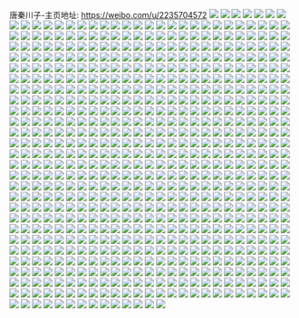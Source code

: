 唐秦川子-主页地址: https://weibo.com/u/2235704572 
![](https://wx4.sinaimg.cn/mw2000/854224fcgy1h8mh1xb2r3j2297309kjn.jpg) 
![](https://wx4.sinaimg.cn/mw2000/854224fcgy1h8drnx4r0nj221o2q6npd.jpg) 
![](https://wx4.sinaimg.cn/mw2000/854224fcgy1h8drnwac5xj228d2z6kjn.jpg) 
![](https://wx4.sinaimg.cn/mw2000/854224fcgy1h8dro1vjggj22c03401ky.jpg) 
![](https://wx4.sinaimg.cn/mw2000/854224fcgy1h8drnz1vkwj22c03401ky.jpg) 
![](https://wx4.sinaimg.cn/mw2000/854224fcgy1h8drnurd4rj21sc2dsqv5.jpg) 
![](https://wx4.sinaimg.cn/mw2000/854224fcgy1h8drnxyzvzj22c0340u0x.jpg) 
![](https://wx4.sinaimg.cn/mw2000/854224fcgy1h8dro4gfeoj22c0340u0x.jpg) 
![](https://wx4.sinaimg.cn/mw2000/854224fcgy1h8dro70c9aj21sc2ds4qq.jpg) 
![](https://wx4.sinaimg.cn/mw2000/854224fcgy1h8dro3dq8cj22c0340hdu.jpg) 
![](https://wx4.sinaimg.cn/mw2000/854224fcgy1h8drntryhbj22c0340b2a.jpg) 
![](https://wx4.sinaimg.cn/mw2000/854224fcgy1h8dro0wvhsj22c03407wi.jpg) 
![](https://wx4.sinaimg.cn/mw2000/854224fcgy1h8hfgk2czdj221s2qgb2a.jpg) 
![](https://wx4.sinaimg.cn/mw2000/854224fcgy1h8hfgj7inqj20vd15tqfx.jpg) 
![](https://wx4.sinaimg.cn/mw2000/854224fcgy1h8hfglcdxij22c0340kjm.jpg) 
![](https://wx4.sinaimg.cn/mw2000/854224fcgy1h8hfgmbk0pj222y2rwx6p.jpg) 
![](https://wx4.sinaimg.cn/mw2000/854224fcgy1h8cx8gtgftj22c0340b2c.jpg) 
![](https://wx4.sinaimg.cn/mw2000/854224fcgy1h8cx6nip6kj228c2z41l0.jpg) 
![](https://wx4.sinaimg.cn/mw2000/854224fcgy1h8cx6udtw5j21zt2rsnpf.jpg) 
![](https://wx4.sinaimg.cn/mw2000/854224fcgy1h8cx7ievwpj21rz2d94qs.jpg) 
![](https://wx4.sinaimg.cn/mw2000/854224fcgy1h8cx73ph73j22342s6kjn.jpg) 
![](https://wx4.sinaimg.cn/mw2000/854224fcgy1h8cx8w3xuij22c0340kjm.jpg) 
![](https://wx4.sinaimg.cn/mw2000/854224fcgy1h88bi19wcpj22c0340u0z.jpg) 
![](https://wx4.sinaimg.cn/mw2000/854224fcgy1h88bhu19g4j22c0340b2d.jpg) 
![](https://wx4.sinaimg.cn/mw2000/854224fcgy1h88bhvnyvij22c0340e84.jpg) 
![](https://wx4.sinaimg.cn/mw2000/854224fcgy1h88bhxcc9xj22c0340b2d.jpg) 
![](https://wx4.sinaimg.cn/mw2000/854224fcgy1h88bhz5x12j22c0340e85.jpg) 
![](https://wx4.sinaimg.cn/mw2000/854224fcgy1h88bi38eo6j22c03407wl.jpg) 
![](https://wx4.sinaimg.cn/mw2000/854224fcgy1h86ykkagw1j22c0340kjn.jpg) 
![](https://wx4.sinaimg.cn/mw2000/854224fcgy1h86yks24v7j22c0340kjo.jpg) 
![](https://wx4.sinaimg.cn/mw2000/854224fcgy1h86ykltjb4j22c03401l0.jpg) 
![](https://wx4.sinaimg.cn/mw2000/854224fcgy1h86ykn64kcj221q2qa1l0.jpg) 
![](https://wx4.sinaimg.cn/mw2000/854224fcgy1h86yknyky4j21am1q6npd.jpg) 
![](https://wx4.sinaimg.cn/mw2000/854224fcgy1h86ylfqb23j225i2vbnpg.jpg) 
![](https://wx4.sinaimg.cn/mw2000/854224fcgy1h85z62nwxwj20zk1bgwic.jpg) 
![](https://wx4.sinaimg.cn/mw2000/854224fcgy1h85z64h4mxj225o2wvx6p.jpg) 
![](https://wx4.sinaimg.cn/mw2000/854224fcgy1h85z62a7m2j21yl2m4kjm.jpg) 
![](https://wx4.sinaimg.cn/mw2000/854224fcgy1h85z6cq7epj221a2pqx6s.jpg) 
![](https://wx4.sinaimg.cn/mw2000/854224fcgy1h85z65p8zwj21sd2dse81.jpg) 
![](https://wx4.sinaimg.cn/mw2000/854224fcgy1h85z6b6iv0j22c03401l0.jpg) 
![](https://wx4.sinaimg.cn/mw2000/854224fcgy1h7z6ui111jj22c03407wj.jpg) 
![](https://wx4.sinaimg.cn/mw2000/854224fcgy1h7z6u7czvtj22c03404qs.jpg) 
![](https://wx4.sinaimg.cn/mw2000/854224fcgy1h7z6ue5hzgj21p129gu0y.jpg) 
![](https://wx4.sinaimg.cn/mw2000/854224fcgy1h7z6u2zcp5j22c0340u0z.jpg) 
![](https://wx4.sinaimg.cn/mw2000/854224fcgy1h7z6u8uv7xj21xk2kqb2a.jpg) 
![](https://wx4.sinaimg.cn/mw2000/854224fcgy1h7z6twjgkcj21rv2d5kjn.jpg) 
![](https://wx4.sinaimg.cn/mw2000/854224fcgy1h7z6w4b2vaj22c03407wl.jpg) 
![](https://wx4.sinaimg.cn/mw2000/854224fcgy1h7z6tyheh8j219v1p6hdt.jpg) 
![](https://wx4.sinaimg.cn/mw2000/854224fcgy1h7z6u41av0j21wg2jbkjl.jpg) 
![](https://wx4.sinaimg.cn/mw2000/854224fcgy1h7ptb0u2hqj223u2t41ky.jpg) 
![](https://wx4.sinaimg.cn/mw2000/854224fcgy1h7ptani8brj22c03401kz.jpg) 
![](https://wx4.sinaimg.cn/mw2000/854224fcgy1h7ptarhffgj22c0340b2a.jpg) 
![](https://wx4.sinaimg.cn/mw2000/854224fcgy1h7ptat1k1fj21xw2l7x6p.jpg) 
![](https://wx4.sinaimg.cn/mw2000/854224fcgy1h7ptb2zqjuj225e2v6x6p.jpg) 
![](https://wx4.sinaimg.cn/mw2000/854224fcgy1h7ptaymf37j22c03407wj.jpg) 
![](https://wx4.sinaimg.cn/mw2000/854224fcgy1h7ptauutnzj22c0340hdu.jpg) 
![](https://wx4.sinaimg.cn/mw2000/854224fcgy1h7ptb9rm7dj22c0340kjm.jpg) 
![](https://wx4.sinaimg.cn/mw2000/854224fcgy1h7ptb57rudj221e2pu7wi.jpg) 
![](https://wx4.sinaimg.cn/mw2000/854224fcgy1h7l4bqhr7vj22ac31tx6q.jpg) 
![](https://wx4.sinaimg.cn/mw2000/854224fcgy1h7l4bx05yrj22c0340u0y.jpg) 
![](https://wx4.sinaimg.cn/mw2000/854224fcgy1h7l4btk8zxj22c0340b2b.jpg) 
![](https://wx4.sinaimg.cn/mw2000/854224fcgy1h7l4bvgyfmj22c0340npd.jpg) 
![](https://wx4.sinaimg.cn/mw2000/854224fcgy1h7l4bngoajj225e2v5x6q.jpg) 
![](https://wx4.sinaimg.cn/mw2000/854224fcgy1h7l4bs3ay2j229u3157wi.jpg) 
![](https://wx4.sinaimg.cn/mw2000/854224fcgy1h7l4byisioj22c03404qr.jpg) 
![](https://wx4.sinaimg.cn/mw2000/854224fcgy1h7l4bp5dkfj22c0340u0z.jpg) 
![](https://wx4.sinaimg.cn/mw2000/854224fcgy1h7l4blmbgrj22c0340npe.jpg) 
![](https://wx4.sinaimg.cn/mw2000/854224fcgy1h7ju3zhbo6j21xq2kzx6p.jpg) 
![](https://wx4.sinaimg.cn/mw2000/854224fcgy1h7ju3vy5xcj22c0340kjm.jpg) 
![](https://wx4.sinaimg.cn/mw2000/854224fcgy1h7ju40zllqj22c03404qq.jpg) 
![](https://wx4.sinaimg.cn/mw2000/854224fcgy1h7ju42fkosj22c0340x6p.jpg) 
![](https://wx4.sinaimg.cn/mw2000/854224fcgy1h7ju3yeakmj222e2t6e82.jpg) 
![](https://wx4.sinaimg.cn/mw2000/854224fcgy1h7ju3x6nbmj226v2x6e82.jpg) 
![](https://wx4.sinaimg.cn/mw2000/854224fcgy1h6lq6scrfpj22c0340x6q.jpg) 
![](https://wx4.sinaimg.cn/mw2000/854224fcgy1h6lq6sy2zwj21o0280dik.jpg) 
![](https://wx4.sinaimg.cn/mw2000/854224fcgy1h6lq6tw6pej22c03407lr.jpg) 
![](https://wx4.sinaimg.cn/mw2000/854224fcgy1h6lq6v5gb5j22c0340qlf.jpg) 
![](https://wx4.sinaimg.cn/mw2000/854224fcgy1h6izxrycsgj22c0340e83.jpg) 
![](https://wx4.sinaimg.cn/mw2000/854224fcgy1h6izxe8fmtj21sc2dsu0x.jpg) 
![](https://wx4.sinaimg.cn/mw2000/854224fcgy1h6izxd5gp9j22c0340x6q.jpg) 
![](https://wx4.sinaimg.cn/mw2000/854224fcgy1h6izxtp4noj22c0340kjm.jpg) 
![](https://wx4.sinaimg.cn/mw2000/854224fcgy1h6izxjrhluj22c03401kz.jpg) 
![](https://wx4.sinaimg.cn/mw2000/854224fcgy1h6izxhyq50j22dr367dyh.jpg) 
![](https://wx4.sinaimg.cn/mw2000/854224fcgy1h6izxla8alj22c03404qq.jpg) 
![](https://wx4.sinaimg.cn/mw2000/854224fcgy1h6izxfgxvij21t42et4de.jpg) 
![](https://wx4.sinaimg.cn/mw2000/854224fcgy1h6izxgmyrdj21pr2ace82.jpg) 
![](https://wx4.sinaimg.cn/mw2000/854224fcgy1h6izxqf6srj22c0340x6q.jpg) 
![](https://wx4.sinaimg.cn/mw2000/854224fcgy1h6izxn88tyj22c0340kjm.jpg) 
![](https://wx4.sinaimg.cn/mw2000/854224fcgy1h6izxovnwmj22c03407wi.jpg) 
![](https://wx4.sinaimg.cn/mw2000/854224fcgy1h6ho1wzns6j21vj2i1b2a.jpg) 
![](https://wx4.sinaimg.cn/mw2000/854224fcgy1h6ho1v1sivj22c0340x6r.jpg) 
![](https://wx4.sinaimg.cn/mw2000/854224fcgy1h6ho1teyntj22c03407rx.jpg) 
![](https://wx4.sinaimg.cn/mw2000/854224fcgy1h6ho1w1lbxj21tv2fu7wi.jpg) 
![](https://wx4.sinaimg.cn/mw2000/854224fcgy1h6ho202mubj22c03407wi.jpg) 
![](https://wx4.sinaimg.cn/mw2000/854224fcgy1h6ho1y4xvpj21vf2hw1ky.jpg) 
![](https://wx4.sinaimg.cn/mw2000/854224fcgy1h67i8eyz77j22c03401kx.jpg) 
![](https://wx4.sinaimg.cn/mw2000/854224fcgy1h67i831q60j21q02ao7dy.jpg) 
![](https://wx4.sinaimg.cn/mw2000/854224fcgy1h67i89auycj21qh2d04ax.jpg) 
![](https://wx4.sinaimg.cn/mw2000/854224fcgy1h67i8bmjeoj21y92lpe82.jpg) 
![](https://wx4.sinaimg.cn/mw2000/854224fcgy1h67i87qfx7j22c0340k9r.jpg) 
![](https://wx4.sinaimg.cn/mw2000/854224fcgy1h67i8dutkjj22c03404qq.jpg) 
![](https://wx4.sinaimg.cn/mw2000/854224fcgy1h62s3chhpij22c0340b2a.jpg) 
![](https://wx4.sinaimg.cn/mw2000/854224fcgy1h62s3b1agvj22c0340npg.jpg) 
![](https://wx4.sinaimg.cn/mw2000/854224fcgy1h62s38s2gcj22c0340u0y.jpg) 
![](https://wx4.sinaimg.cn/mw2000/854224fcgy1h62s3fuk5ij22c0340x65.jpg) 
![](https://wx4.sinaimg.cn/mw2000/854224fcgy1h62s3hhokoj23402c04qp.jpg) 
![](https://wx4.sinaimg.cn/mw2000/854224fcgy1h62s3dyllgj22c0340aqf.jpg) 
![](https://wx4.sinaimg.cn/mw2000/854224fcgy1h60eiw4qzqj22c0340ax0.jpg) 
![](https://wx4.sinaimg.cn/mw2000/854224fcgy1h60eixk2x7j22c0340k3v.jpg) 
![](https://wx4.sinaimg.cn/mw2000/854224fcgy1h60eiu8ka8j22c0340450.jpg) 
![](https://wx4.sinaimg.cn/mw2000/854224fcgy1h60eiyeuhpj21t92f04e1.jpg) 
![](https://wx4.sinaimg.cn/mw2000/854224fcgy1h60ek82qz6j222i2rc4qr.jpg) 
![](https://wx4.sinaimg.cn/mw2000/854224fcgy1h60eizfn90j220s2p116x.jpg) 
![](https://wx4.sinaimg.cn/mw2000/854224fcgy1h60ej1vz1oj22c0340tq5.jpg) 
![](https://wx4.sinaimg.cn/mw2000/854224fcgy1h60ej80nhfj22c03407wi.jpg) 
![](https://wx4.sinaimg.cn/mw2000/854224fcgy1h60eit03wpj22dr3677v9.jpg) 
![](https://wx4.sinaimg.cn/mw2000/854224fcgy1h5ozkzdtpoj22c0340amt.jpg) 
![](https://wx4.sinaimg.cn/mw2000/854224fcgy1h5ozk4065jj21zm2nhhdt.jpg) 
![](https://wx4.sinaimg.cn/mw2000/854224fcgy1h5ozka03fpj22c03407wi.jpg) 
![](https://wx4.sinaimg.cn/mw2000/854224fcgy1h5ozkc5wucj21yj2m1doc.jpg) 
![](https://wx4.sinaimg.cn/mw2000/854224fcgy1h5ozkfhuntj21w52iu19j.jpg) 
![](https://wx4.sinaimg.cn/mw2000/854224fcgy1h5ozkhh8w8j22212qqths.jpg) 
![](https://wx4.sinaimg.cn/mw2000/854224fcgy1h5ozkkatuyj22c0340wpx.jpg) 
![](https://wx4.sinaimg.cn/mw2000/854224fcgy1h5ozk27a2lj21me25vgql.jpg) 
![](https://wx4.sinaimg.cn/mw2000/854224fcgy1h5ozkwd4rdj22c03404qp.jpg) 
![](https://wx4.sinaimg.cn/mw2000/854224fcgy1h5ozkmpz5rj22c0340u0x.jpg) 
![](https://wx4.sinaimg.cn/mw2000/854224fcgy1h5ozl6n9bqj22c0340n6l.jpg) 
![](https://wx4.sinaimg.cn/mw2000/854224fcgy1h5ozkr8q2gj22c0340qv6.jpg) 
![](https://wx4.sinaimg.cn/mw2000/854224fcgy1h5ozl2g5ymj21z82mzqv5.jpg) 
![](https://wx4.sinaimg.cn/mw2000/854224fcgy1h5lq98exi6j22c0340hdv.jpg) 
![](https://wx4.sinaimg.cn/mw2000/854224fcgy1h5lqa4s8zzj21zp2nle81.jpg) 
![](https://wx4.sinaimg.cn/mw2000/854224fcgy1h5lqa13y9lj22c0340u0y.jpg) 
![](https://wx4.sinaimg.cn/mw2000/854224fcgy1h5lqa2wbgrj22c0340hdu.jpg) 
![](https://wx4.sinaimg.cn/mw2000/854224fcgy1h5lq9ybvskj21uk2grkjl.jpg) 
![](https://wx4.sinaimg.cn/mw2000/854224fcgy1h5lqa6jh69j21nd275hdt.jpg) 
![](https://wx4.sinaimg.cn/mw2000/854224fcgy1h5lqab7548j21zh2nb1kx.jpg) 
![](https://wx4.sinaimg.cn/mw2000/854224fcgy1h5lqacapzkj21cn1su4qp.jpg) 
![](https://wx4.sinaimg.cn/mw2000/854224fcgy1h5lqc2ozyhj22c0340npe.jpg) 
![](https://wx4.sinaimg.cn/mw2000/854224fcgy1h5hqcipb8hj22c03407wk.jpg) 
![](https://wx4.sinaimg.cn/mw2000/854224fcgy1h5hqc6jo29j224s2uib2a.jpg) 
![](https://wx4.sinaimg.cn/mw2000/854224fcgy1h5hqcadht5j224m2u6u0y.jpg) 
![](https://wx4.sinaimg.cn/mw2000/854224fcgy1h5hqcd4rloj22182pp7wi.jpg) 
![](https://wx4.sinaimg.cn/mw2000/854224fcgy1h5hqcqmnt4j21sc2dshdu.jpg) 
![](https://wx4.sinaimg.cn/mw2000/854224fcgy1h5hqcm47nxj22c0340npe.jpg) 
![](https://wx4.sinaimg.cn/mw2000/854224fcgy1h5b6c30w2uj22c03407wi.jpg) 
![](https://wx4.sinaimg.cn/mw2000/854224fcgy1h5b6btmqwdj22672wakjm.jpg) 
![](https://wx4.sinaimg.cn/mw2000/854224fcgy1h5b6bv5kb2j21zd2p17wj.jpg) 
![](https://wx4.sinaimg.cn/mw2000/854224fcgy1h5b6bwdabyj21u42g61ky.jpg) 
![](https://wx4.sinaimg.cn/mw2000/854224fcgy1h5b6c22b08j22c0340x6p.jpg) 
![](https://wx4.sinaimg.cn/mw2000/854224fcgy1h5b6c10cpuj22c0340e82.jpg) 
![](https://wx4.sinaimg.cn/mw2000/854224fcgy1h5b6byzt39j22c03404qq.jpg) 
![](https://wx4.sinaimg.cn/mw2000/854224fcgy1h5b6bxn98oj21va2jinpe.jpg) 
![](https://wx4.sinaimg.cn/mw2000/854224fcgy1h5b6dwfqaej22c0340qv5.jpg) 
![](https://wx4.sinaimg.cn/mw2000/854224fcgy1h4mx79p2n5j22c03404qr.jpg) 
![](https://wx4.sinaimg.cn/mw2000/854224fcgy1h4mx7gahdcj21wx2ouu0y.jpg) 
![](https://wx4.sinaimg.cn/mw2000/854224fcgy1h4mx7b7tdgj22c03404qq.jpg) 
![](https://wx4.sinaimg.cn/mw2000/854224fcgy1h4mx7cuon6j224q2ubu0y.jpg) 
![](https://wx4.sinaimg.cn/mw2000/854224fcgy1h4mx7hjktsj21tj2fdb2a.jpg) 
![](https://wx4.sinaimg.cn/mw2000/854224fcgy1h4mx7ewxmhj22c0340e83.jpg) 
![](https://wx4.sinaimg.cn/mw2000/854224fcgy1h4mx7kn3e8j22c03407wl.jpg) 
![](https://wx4.sinaimg.cn/mw2000/854224fcgy1h4mx76im5sj21w92j1b2a.jpg) 
![](https://wx4.sinaimg.cn/mw2000/854224fcgy1h4mx77wv2hj22c03401ky.jpg) 
![](https://wx4.sinaimg.cn/mw2000/854224fcly1h4e157qz7vj22c0340npe.jpg) 
![](https://wx4.sinaimg.cn/mw2000/854224fcly1h4e14y3ns7j220a2odb2a.jpg) 
![](https://wx4.sinaimg.cn/mw2000/854224fcly1h4e151rlwlj222a2r1hdu.jpg) 
![](https://wx4.sinaimg.cn/mw2000/854224fcly1h4e156j5lvj22c03401kz.jpg) 
![](https://wx4.sinaimg.cn/mw2000/854224fcly1h4e15488dlj22c0340npe.jpg) 
![](https://wx4.sinaimg.cn/mw2000/854224fcly1h4e150r691j22c03401kz.jpg) 
![](https://wx4.sinaimg.cn/mw2000/854224fcly1h4e159whs4j22c0340hdu.jpg) 
![](https://wx4.sinaimg.cn/mw2000/854224fcly1h4e15326doj22c0340hdv.jpg) 
![](https://wx4.sinaimg.cn/mw2000/854224fcly1h4e158x0wjj22c0340qv6.jpg) 
![](https://wx4.sinaimg.cn/mw2000/854224fcly1h4e15avgtoj22c0340e82.jpg) 
![](https://wx4.sinaimg.cn/mw2000/854224fcly1h4e14zbkt1j22572uxb2b.jpg) 
![](https://wx4.sinaimg.cn/mw2000/854224fcly1h4g0vohblzj22c0340e82.jpg) 
![](https://wx4.sinaimg.cn/mw2000/854224fcgy1h4dqckd71rj21um2gu7wi.jpg) 
![](https://wx4.sinaimg.cn/mw2000/854224fcgy1h4dqd9q94jj22c0340e83.jpg) 
![](https://wx4.sinaimg.cn/mw2000/854224fcgy1h4dqcoej41j229b308hdu.jpg) 
![](https://wx4.sinaimg.cn/mw2000/854224fcgy1h4dqctths6j22c0340qv7.jpg) 
![](https://wx4.sinaimg.cn/mw2000/854224fcgy1h4a08yqpnmj22c0340e82.jpg) 
![](https://wx4.sinaimg.cn/mw2000/854224fcgy1h4a094i0zkj226s2x2npd.jpg) 
![](https://wx4.sinaimg.cn/mw2000/854224fcgy1h4a08wcuw6j22c0340npe.jpg) 
![](https://wx4.sinaimg.cn/mw2000/854224fcgy1h4a090yjvij22c03407wi.jpg) 
![](https://wx4.sinaimg.cn/mw2000/854224fcgy1h4a097fgh7j21s01s0qv2.jpg) 
![](https://wx4.sinaimg.cn/mw2000/854224fcgy1h4a093584bj22c03404qq.jpg) 
![](https://wx4.sinaimg.cn/mw2000/854224fcly1h3wan4lcr3j21yo2m8hdw.jpg) 
![](https://wx4.sinaimg.cn/mw2000/854224fcly1h3wan5z6buj22c0340kjp.jpg) 
![](https://wx4.sinaimg.cn/mw2000/854224fcly1h3wan0yi5xj22c03407wk.jpg) 
![](https://wx4.sinaimg.cn/mw2000/854224fcly1h3wan1zpkxj22c0340npf.jpg) 
![](https://wx4.sinaimg.cn/mw2000/854224fcly1h3wamzojjpj21so2fw1ky.jpg) 
![](https://wx4.sinaimg.cn/mw2000/854224fcly1h3v1oq44q6j22c03401kz.jpg) 
![](https://wx4.sinaimg.cn/mw2000/854224fcly1h3v1ovzt3mj22c0340hdu.jpg) 
![](https://wx4.sinaimg.cn/mw2000/854224fcly1h3v1oxzl9aj22c0340e82.jpg) 
![](https://wx4.sinaimg.cn/mw2000/854224fcly1h3v1p155bvj22c0340qv5.jpg) 
![](https://wx4.sinaimg.cn/mw2000/854224fcly1h3v1p3rw4sj22c0340npd.jpg) 
![](https://wx4.sinaimg.cn/mw2000/854224fcly1h3v1ozvclej22c03407wi.jpg) 
![](https://wx4.sinaimg.cn/mw2000/854224fcly1h3tw1uwnecj22c0340qv7.jpg) 
![](https://wx4.sinaimg.cn/mw2000/854224fcly1h3tutj9qv0j21it2124qp.jpg) 
![](https://wx4.sinaimg.cn/mw2000/854224fcly1h3tw1zn0rrj22c0340e83.jpg) 
![](https://wx4.sinaimg.cn/mw2000/854224fcly1h3tw29ghoxj21ta2gte83.jpg) 
![](https://wx4.sinaimg.cn/mw2000/854224fcly1h3tw2rk6knj22c0340hdu.jpg) 
![](https://wx4.sinaimg.cn/mw2000/854224fcly1h3tw2jdm6mj21uw2jm4qr.jpg) 
![](https://wx4.sinaimg.cn/mw2000/854224fcly1h3tw2obb0jj22582uzx6q.jpg) 
![](https://wx4.sinaimg.cn/mw2000/854224fcly1h3tw6l94ztj22c0340b2b.jpg) 
![](https://wx4.sinaimg.cn/mw2000/854224fcly1h3tw6sr8o3j22c03401kz.jpg) 
![](https://wx4.sinaimg.cn/mw2000/854224fcly1h3st4irgt4j222w2rvnpe.jpg) 
![](https://wx4.sinaimg.cn/mw2000/854224fcly1h3st4qe6m9j22c03404qr.jpg) 
![](https://wx4.sinaimg.cn/mw2000/854224fcly1h3st4sey3zj22c0340u0y.jpg) 
![](https://wx4.sinaimg.cn/mw2000/854224fcly1h3st4tzslej22c03404qr.jpg) 
![](https://wx4.sinaimg.cn/mw2000/854224fcly1h3st4fo911j225i2vcnpf.jpg) 
![](https://wx4.sinaimg.cn/mw2000/854224fcly1h3st4viivbj22c03404qr.jpg) 
![](https://wx4.sinaimg.cn/mw2000/854224fcly1h3st4kp9kej22c0340x6q.jpg) 
![](https://wx4.sinaimg.cn/mw2000/854224fcly1h3st4m6wpyj22c0340npe.jpg) 
![](https://wx4.sinaimg.cn/mw2000/854224fcly1h3st4o1mo7j22c0340u0y.jpg) 
![](https://wx4.sinaimg.cn/mw2000/854224fcly1h3rk1nkg2kj22c0340u0y.jpg) 
![](https://wx4.sinaimg.cn/mw2000/854224fcly1h3rk1m31czj21t42etnpd.jpg) 
![](https://wx4.sinaimg.cn/mw2000/854224fcly1h3rk1qwyo4j22c03401kz.jpg) 
![](https://wx4.sinaimg.cn/mw2000/854224fcly1h3rk25wgtwj22c0340b2a.jpg) 
![](https://wx4.sinaimg.cn/mw2000/854224fcly1h3rk1sl9gjj22662w97wj.jpg) 
![](https://wx4.sinaimg.cn/mw2000/854224fcly1h3rk1vwsjgj22c0340e82.jpg) 
![](https://wx4.sinaimg.cn/mw2000/854224fcly1h3rk1ugnxtj22c0340e84.jpg) 
![](https://wx4.sinaimg.cn/mw2000/854224fcly1h3rk1pcac8j22c03401kz.jpg) 
![](https://wx4.sinaimg.cn/mw2000/854224fcly1h3rk2a9ez5j22702xdhdu.jpg) 
![](https://wx4.sinaimg.cn/mw2000/854224fcly1h3oewkrfj0j22c03404qr.jpg) 
![](https://wx4.sinaimg.cn/mw2000/854224fcly1h3oewzjqn8j22c0340qv6.jpg) 
![](https://wx4.sinaimg.cn/mw2000/854224fcly1h3oewtytl7j22c0340x6q.jpg) 
![](https://wx4.sinaimg.cn/mw2000/854224fcly1h3oewf32yjj22c0340kjm.jpg) 
![](https://wx4.sinaimg.cn/mw2000/854224fcly1h3oewnu8chj22c0340x6q.jpg) 
![](https://wx4.sinaimg.cn/mw2000/854224fcly1h3oewq82tej223s2t1x6p.jpg) 
![](https://wx4.sinaimg.cn/mw2000/854224fcly1h3oewwzmjqj22c03404qr.jpg) 
![](https://wx4.sinaimg.cn/mw2000/854224fcly1h3oex1u29kj22c0340e82.jpg) 
![](https://wx4.sinaimg.cn/mw2000/854224fcly1h3oex3gxujj21yw2mjqv5.jpg) 
![](https://wx4.sinaimg.cn/mw2000/854224fcly1h3oexcz66gj228l2zh7wj.jpg) 
![](https://wx4.sinaimg.cn/mw2000/854224fcly1h3oex5kzhrj21wl2j3e82.jpg) 
![](https://wx4.sinaimg.cn/mw2000/854224fcly1h3n0gctav0j20we0wealc.jpg) 
![](https://wx4.sinaimg.cn/mw2000/854224fcly1h3n0gfezqgj21xw2l7u0x.jpg) 
![](https://wx4.sinaimg.cn/mw2000/854224fcly1h3n0ge5vz6j22012o1qv5.jpg) 
![](https://wx4.sinaimg.cn/mw2000/854224fcly1h3n0ghomqkj21xv2l5u0x.jpg) 
![](https://wx4.sinaimg.cn/mw2000/854224fcly1h3n0g7zp68j20wi0win76.jpg) 
![](https://wx4.sinaimg.cn/mw2000/854224fcly1h3ighj2ebwj22c0340b2b.jpg) 
![](https://wx4.sinaimg.cn/mw2000/854224fcly1h3ighmacwvj22c033zkjn.jpg) 
![](https://wx4.sinaimg.cn/mw2000/854224fcly1h3ighfki1nj21rg2cme82.jpg) 
![](https://wx4.sinaimg.cn/mw2000/854224fcly1h3igmbptaej22c0340x6q.jpg) 
![](https://wx4.sinaimg.cn/mw2000/854224fcly1h3ighptgw2j21qc2b4b2a.jpg) 
![](https://wx4.sinaimg.cn/mw2000/854224fcly1h3ighr4oi6j21qu2bse82.jpg) 
![](https://wx4.sinaimg.cn/mw2000/854224fcly1h2tsy3ucu1j22c0340qv9.jpg) 
![](https://wx4.sinaimg.cn/mw2000/854224fcly1h2tsy1rxpcj228g2zakjo.jpg) 
![](https://wx4.sinaimg.cn/mw2000/854224fcly1h2tsy5s9pdj22c0340x6s.jpg) 
![](https://wx4.sinaimg.cn/mw2000/854224fcly1h2tsy7vmzzj22c0340hdw.jpg) 
![](https://wx4.sinaimg.cn/mw2000/854224fcly1h2tsy9modqj22a431hqv8.jpg) 
![](https://wx4.sinaimg.cn/mw2000/854224fcly1h2tsxzye44j22c03401l1.jpg) 
![](https://wx4.sinaimg.cn/mw2000/854224fcgy1h2obavubsbj22c0340x6q.jpg) 
![](https://wx4.sinaimg.cn/mw2000/854224fcgy1h2obaq55jbj22c0340u0y.jpg) 
![](https://wx4.sinaimg.cn/mw2000/854224fcgy1h2obasdl0oj22c0340hdv.jpg) 
![](https://wx4.sinaimg.cn/mw2000/854224fcgy1h2obazfep3j22c03401l0.jpg) 
![](https://wx4.sinaimg.cn/mw2000/854224fcgy1h2g6lpf0j8j22c0340b2b.jpg) 
![](https://wx4.sinaimg.cn/mw2000/854224fcgy1h2g6m3qnc7j226w2x7x6r.jpg) 
![](https://wx4.sinaimg.cn/mw2000/854224fcgy1h2g6m0ltobj221y2qje84.jpg) 
![](https://wx4.sinaimg.cn/mw2000/854224fcgy1h2g6lxs1fuj21ln24vnpe.jpg) 
![](https://wx4.sinaimg.cn/mw2000/854224fcgy1h2g6lvgarkj21rq2cyu0y.jpg) 
![](https://wx4.sinaimg.cn/mw2000/854224fcgy1h2g6m7y0bej22c03404qr.jpg) 
![](https://wx4.sinaimg.cn/mw2000/854224fcgy1h2g6mfxbazj22c0340kjm.jpg) 
![](https://wx4.sinaimg.cn/mw2000/854224fcgy1h2g6m5ptqgj21wb2j31kz.jpg) 
![](https://wx4.sinaimg.cn/mw2000/854224fcgy1h2g6mdwvycj22c0340x6q.jpg) 
![](https://wx4.sinaimg.cn/mw2000/854224fcgy1h2g6mbjufyj22c0340hdu.jpg) 
![](https://wx4.sinaimg.cn/mw2000/854224fcgy1h2g6rc2iocj22c0340kjo.jpg) 
![](https://wx4.sinaimg.cn/mw2000/854224fcgy1h2g6rjdvs3j22c03401kz.jpg) 
![](https://wx4.sinaimg.cn/mw2000/854224fcgy1h217uqg8phj20u0140dqb.jpg) 
![](https://wx4.sinaimg.cn/mw2000/854224fcgy1h217upwmeqj20u0140wqh.jpg) 
![](https://wx4.sinaimg.cn/mw2000/854224fcgy1h217uqys0zj20u0140wnw.jpg) 
![](https://wx4.sinaimg.cn/mw2000/854224fcgy1h217usb9moj20u0140alg.jpg) 
![](https://wx4.sinaimg.cn/mw2000/854224fcgy1h217utlsoxj20u0140wqy.jpg) 
![](https://wx4.sinaimg.cn/mw2000/854224fcgy1h217uv1wrxj20u0140tmk.jpg) 
![](https://wx4.sinaimg.cn/mw2000/854224fcly1h1hsppkwd6j225m2vj1kz.jpg) 
![](https://wx4.sinaimg.cn/mw2000/854224fcly1h1hspqoiycj22332s4kjm.jpg) 
![](https://wx4.sinaimg.cn/mw2000/854224fcly1h1hsprmjulj22c0340b2b.jpg) 
![](https://wx4.sinaimg.cn/mw2000/854224fcly1h1hspsknzdj22c03407wj.jpg) 
![](https://wx4.sinaimg.cn/mw2000/854224fcly1h1hspu40kjj22c03404qs.jpg) 
![](https://wx4.sinaimg.cn/mw2000/854224fcly1h1hspodw49j22c0340kjn.jpg) 
![](https://wx4.sinaimg.cn/mw2000/854224fcly1h0zrayz3m8j22c0340e83.jpg) 
![](https://wx4.sinaimg.cn/mw2000/854224fcly1h0zrawwjbtj22c03404qr.jpg) 
![](https://wx4.sinaimg.cn/mw2000/854224fcly1h0zrb053i7j22c0340e82.jpg) 
![](https://wx4.sinaimg.cn/mw2000/854224fcly1h0zravbac9j223l2sshdu.jpg) 
![](https://wx4.sinaimg.cn/mw2000/854224fcly1h0zratbrrbj22c03401ky.jpg) 
![](https://wx4.sinaimg.cn/mw2000/854224fcly1h0d2windlgj22372sakjm.jpg) 
![](https://wx4.sinaimg.cn/mw2000/854224fcly1h0d2wesni3j20xw15m4ey.jpg) 
![](https://wx4.sinaimg.cn/mw2000/854224fcly1h0d2wfbrq5j20yi16714q.jpg) 
![](https://wx4.sinaimg.cn/mw2000/854224fcly1h0d2we9i5aj222l2rhhdu.jpg) 
![](https://wx4.sinaimg.cn/mw2000/854224fcly1h0bx3kroluj22122pfqv5.jpg) 
![](https://wx4.sinaimg.cn/mw2000/854224fcly1h0bx3jtce1j22302rxnpd.jpg) 
![](https://wx4.sinaimg.cn/mw2000/854224fcly1h0bx3mqn0qj22c0340hdu.jpg) 
![](https://wx4.sinaimg.cn/mw2000/854224fcly1h0bx3nuc8gj22542uunpd.jpg) 
![](https://wx4.sinaimg.cn/mw2000/854224fcly1h0bx3ltrh6j225d2v6hdu.jpg) 
![](https://wx4.sinaimg.cn/mw2000/854224fcly1h0bx3oli1qj22c0340x1i.jpg) 
![](https://wx4.sinaimg.cn/mw2000/854224fcly1h01fitu6ngj21xm2kv4qq.jpg) 
![](https://wx4.sinaimg.cn/mw2000/854224fcly1h01fj212szj22c03407wj.jpg) 
![](https://wx4.sinaimg.cn/mw2000/854224fcly1h01fiwsjuzj223m2sue82.jpg) 
![](https://wx4.sinaimg.cn/mw2000/854224fcly1h01fj3y7sdj22c0340kjl.jpg) 
![](https://wx4.sinaimg.cn/mw2000/854224fcly1h01fizduq0j22c03401kz.jpg) 
![](https://wx4.sinaimg.cn/mw2000/854224fcly1h01fiyeze6j22b732xhdu.jpg) 
![](https://wx4.sinaimg.cn/mw2000/854224fcly1h01fixlgekj21451hjave.jpg) 
![](https://wx4.sinaimg.cn/mw2000/854224fcly1h01fj0icxxj22c0340b2b.jpg) 
![](https://wx4.sinaimg.cn/mw2000/854224fcgy1h00bs5nyojj22c0340e83.jpg) 
![](https://wx4.sinaimg.cn/mw2000/854224fcgy1h00bsmsf3gj22c0340qv9.jpg) 
![](https://wx4.sinaimg.cn/mw2000/854224fcgy1h00bsbz7quj22062o8x6p.jpg) 
![](https://wx4.sinaimg.cn/mw2000/854224fcgy1h00brlx1ydj22c0340x6r.jpg) 
![](https://wx4.sinaimg.cn/mw2000/854224fcgy1h00bs9jfccj21uc2ggqv5.jpg) 
![](https://wx4.sinaimg.cn/mw2000/854224fcgy1h00bsh38rfj22c03404qr.jpg) 
![](https://wx4.sinaimg.cn/mw2000/854224fcly1gzlb25u5w4j22c0340npe.jpg) 
![](https://wx4.sinaimg.cn/mw2000/854224fcly1gzlb24f4ljj226d2wgqv6.jpg) 
![](https://wx4.sinaimg.cn/mw2000/854224fcly1gzlb2ck5vej22c03407wj.jpg) 
![](https://wx4.sinaimg.cn/mw2000/854224fcly1gzlb27c55fj22c0340x6q.jpg) 
![](https://wx4.sinaimg.cn/mw2000/854224fcly1gzlb2g24wkj22c0340e83.jpg) 
![](https://wx4.sinaimg.cn/mw2000/854224fcly1gzlb2ado83j22c0340npe.jpg) 
![](https://wx4.sinaimg.cn/mw2000/854224fcly1gzbzc9hnhxj22c0340npe.jpg) 
![](https://wx4.sinaimg.cn/mw2000/854224fcly1gzbzc4lexxj21d21tf1gb.jpg) 
![](https://wx4.sinaimg.cn/mw2000/854224fcly1gzbzbww9ovj22c03401kz.jpg) 
![](https://wx4.sinaimg.cn/mw2000/854224fcly1gzbzcb5dksj21ri2co4qq.jpg) 
![](https://wx4.sinaimg.cn/mw2000/854224fcly1gzbzc34g01j22c0340kjm.jpg) 
![](https://wx4.sinaimg.cn/mw2000/854224fcly1gzbzbywnvhj21vu2iohdu.jpg) 
![](https://wx4.sinaimg.cn/mw2000/854224fcly1gzbzf2d8gtj22c0340x6q.jpg) 
![](https://wx4.sinaimg.cn/mw2000/854224fcly1gzbzc5zsrzj21an1rfe1f.jpg) 
![](https://wx4.sinaimg.cn/mw2000/854224fcly1gzbzbu37cjj22c0340kjn.jpg) 
![](https://wx4.sinaimg.cn/mw2000/854224fcly1gz567lnni7j21400u0dk7.jpg) 
![](https://wx4.sinaimg.cn/mw2000/854224fcly1gz567m60jij20u0140jz1.jpg) 
![](https://wx4.sinaimg.cn/mw2000/854224fcly1gz567k0zc7j20u0140gw9.jpg) 
![](https://wx4.sinaimg.cn/mw2000/854224fcly1gz567kg9lnj20u0140woc.jpg) 
![](https://wx4.sinaimg.cn/mw2000/854224fcly1gz567mg4s5j20u0140dkq.jpg) 
![](https://wx4.sinaimg.cn/mw2000/854224fcly1gz567lf98lj20u0140wjx.jpg) 
![](https://wx4.sinaimg.cn/mw2000/854224fcly1gz567lwusfj20u0140tfe.jpg) 
![](https://wx4.sinaimg.cn/mw2000/854224fcly1gz567l294ij20u0140q9e.jpg) 
![](https://wx4.sinaimg.cn/mw2000/854224fcly1gz567jpajqj20u014044h.jpg) 
![](https://wx4.sinaimg.cn/mw2000/854224fcly1gz567ktlthj20u0140wmd.jpg) 
![](https://wx4.sinaimg.cn/mw2000/854224fcly1gz567mt5jmj20u0140dq7.jpg) 
![](https://wx4.sinaimg.cn/mw2000/854224fcly1gz567n3j7cj20u014043c.jpg) 
![](https://wx4.sinaimg.cn/mw2000/854224fcly1gyzjzggj7zj22c0340hdw.jpg) 
![](https://wx4.sinaimg.cn/mw2000/854224fcly1gyzjz9t40oj22c0340hdv.jpg) 
![](https://wx4.sinaimg.cn/mw2000/854224fcly1gyzjzec1exj22c0340npf.jpg) 
![](https://wx4.sinaimg.cn/mw2000/854224fcly1gyzjzd7hglj21nm27ihdt.jpg) 
![](https://wx4.sinaimg.cn/mw2000/854224fcly1gyzjz8mg1xj22c0340qv6.jpg) 
![](https://wx4.sinaimg.cn/mw2000/854224fcly1gyzjzcifqij22c03401kz.jpg) 
![](https://wx4.sinaimg.cn/mw2000/854224fcly1gyzjzi99ejj22c03407wj.jpg) 
![](https://wx4.sinaimg.cn/mw2000/854224fcly1gyzjzjcxwuj22c0340u0y.jpg) 
![](https://wx4.sinaimg.cn/mw2000/854224fcly1gyzjzbb8elj22062o87wi.jpg) 
![](https://wx4.sinaimg.cn/mw2000/854224fcly1gwxeh1044dj224c2tsx6p.jpg) 
![](https://wx4.sinaimg.cn/mw2000/854224fcly1gwxegy3e47j22c0340npf.jpg) 
![](https://wx4.sinaimg.cn/mw2000/854224fcly1gwxegw13m0j222z2rze82.jpg) 
![](https://wx4.sinaimg.cn/mw2000/854224fcly1gwxeh3hmkoj22c03407wk.jpg) 
![](https://wx4.sinaimg.cn/mw2000/854224fcly1gwxeh580voj20u0140q9c.jpg) 
![](https://wx4.sinaimg.cn/mw2000/854224fcly1gwxeh211ypj22c0340hdu.jpg) 
![](https://wx4.sinaimg.cn/mw2000/854224fcly1gwxei80133j22c0340hdu.jpg) 
![](https://wx4.sinaimg.cn/mw2000/854224fcly1gwxei7doh4j21ct1t3av7.jpg) 
![](https://wx4.sinaimg.cn/mw2000/854224fcly1gwxegzudnfj22c03407wi.jpg) 
![](https://wx4.sinaimg.cn/mw2000/854224fcly1gwxeh5mrnaj219f1okb29.jpg) 
![](https://wx4.sinaimg.cn/mw2000/854224fcly1gwxeh6dp43j21w01f04qp.jpg) 
![](https://wx4.sinaimg.cn/mw2000/854224fcly1gwxeh78go4j21o0280e81.jpg) 
![](https://wx4.sinaimg.cn/mw2000/854224fcly1gwxeiilzenj22c0340x6q.jpg) 
![](https://wx4.sinaimg.cn/mw2000/854224fcly1gwxeikm016j21o0280kjl.jpg) 
![](https://wx4.sinaimg.cn/mw2000/854224fcly1gwxei5ogc4j21o0280kjl.jpg) 
![](https://wx4.sinaimg.cn/mw2000/854224fcly1gwxei6sg5qj21o0280b29.jpg) 
![](https://wx4.sinaimg.cn/mw2000/854224fcly1gwxegv1vptj21o0280hdt.jpg) 
![](https://wx4.sinaimg.cn/mw2000/854224fcly1gwxeh4l71qj22c0340u0y.jpg) 
![](https://wx4.sinaimg.cn/mw2000/854224fcgy1gwqktptoooj21xl2kskjm.jpg) 
![](https://wx4.sinaimg.cn/mw2000/854224fcgy1gwqktuqs78j22762xke82.jpg) 
![](https://wx4.sinaimg.cn/mw2000/854224fcgy1gwqktnx84oj21zn2njkjm.jpg) 
![](https://wx4.sinaimg.cn/mw2000/854224fcgy1gwqku82d0zj220k2rvqv6.jpg) 
![](https://wx4.sinaimg.cn/mw2000/854224fcgy1gwh2rvk2x4j223k2sshdu.jpg) 
![](https://wx4.sinaimg.cn/mw2000/854224fcgy1gwh2rtu88gj21uh2gnqv5.jpg) 
![](https://wx4.sinaimg.cn/mw2000/854224fcgy1gwh2rrogsyj21wc2j44qq.jpg) 
![](https://wx4.sinaimg.cn/mw2000/854224fcgy1gwh2t07mjwj22442thb2a.jpg) 
![](https://wx4.sinaimg.cn/mw2000/854224fcgy1gwh2t2m9lkj222j2rh1kz.jpg) 
![](https://wx4.sinaimg.cn/mw2000/854224fcgy1gwh2t53g7kj226e2wlb2b.jpg) 
![](https://wx4.sinaimg.cn/mw2000/854224fcgy1gweunpuj5ij22102pcb2a.jpg) 
![](https://wx4.sinaimg.cn/mw2000/854224fcgy1gweunql7mbj21uk2kdx6p.jpg) 
![](https://wx4.sinaimg.cn/mw2000/854224fcgy1gweunrj211j20u0140qer.jpg) 
![](https://wx4.sinaimg.cn/mw2000/854224fcgy1gweunr5u5uj20u0140qea.jpg) 
![](https://wx4.sinaimg.cn/mw2000/854224fcgy1gweunoiylqj226f2wmqv7.jpg) 
![](https://wx4.sinaimg.cn/mw2000/854224fcgy1gweunsu53bj224n2u7hdv.jpg) 
![](https://wx4.sinaimg.cn/mw2000/854224fcgy1gw80njid5pj22c03407wi.jpg) 
![](https://wx4.sinaimg.cn/mw2000/854224fcgy1gw80nesialj22c03404qs.jpg) 
![](https://wx4.sinaimg.cn/mw2000/854224fcgy1gw80nhmis3j22c0340hdu.jpg) 
![](https://wx4.sinaimg.cn/mw2000/854224fcgy1gw80nla39rj22622w3npe.jpg) 
![](https://wx4.sinaimg.cn/mw2000/854224fcgy1gw80ng7u3oj22c0340qv6.jpg) 
![](https://wx4.sinaimg.cn/mw2000/854224fcgy1gw80nd5maoj22c0340kjn.jpg) 
![](https://wx4.sinaimg.cn/mw2000/854224fcgy1gw4jyb892fj22ak3231l0.jpg) 
![](https://wx4.sinaimg.cn/mw2000/854224fcgy1gw4ju0gso5j22c0340hdv.jpg) 
![](https://wx4.sinaimg.cn/mw2000/854224fcgy1gw4jty5lq5j21x82ka4qq.jpg) 
![](https://wx4.sinaimg.cn/mw2000/854224fcgy1gw4jtv1pngj229730ax6q.jpg) 
![](https://wx4.sinaimg.cn/mw2000/854224fcgy1gvzsv87jo3j22c03407wi.jpg) 
![](https://wx4.sinaimg.cn/mw2000/854224fcgy1gvzsuiwfxoj22as32g7wi.jpg) 
![](https://wx4.sinaimg.cn/mw2000/854224fcgy1gvzsv10k3zj22c03407wi.jpg) 
![](https://wx4.sinaimg.cn/mw2000/854224fcgy1gvzsvtc7hpj22c0340b2b.jpg) 
![](https://wx4.sinaimg.cn/mw2000/854224fcgy1gvzsvhqhp4j22c0340qv7.jpg) 
![](https://wx4.sinaimg.cn/mw2000/854224fcgy1gvzsuqgwjbj21y12le7wi.jpg) 
![](https://wx4.sinaimg.cn/mw2000/854224fcgy1gvzswn3d6bj22c0340b2a.jpg) 
![](https://wx4.sinaimg.cn/mw2000/854224fcgy1gvzsuwal71j225v2vtkjm.jpg) 
![](https://wx4.sinaimg.cn/mw2000/854224fcgy1gvzswqqfadj22c03407wi.jpg) 
![](https://wx4.sinaimg.cn/mw2000/854224fcgy1gvzswzwgnmj21ym2m6x6q.jpg) 
![](https://wx4.sinaimg.cn/mw2000/854224fcgy1gvzsx3mhkgj21o0280kjl.jpg) 
![](https://wx4.sinaimg.cn/mw2000/854224fcgy1gvzswhvaz1j21o0280npd.jpg) 
![](https://wx4.sinaimg.cn/mw2000/854224fcgy1gvzsx7s2fhj21o0280kjl.jpg) 
![](https://wx4.sinaimg.cn/mw2000/854224fcgy1gvzsxajdomj21o0280npd.jpg) 
![](https://wx4.sinaimg.cn/mw2000/002riMTagy1guwk5onq4gj61v72n7u0z02.jpg) 
![](https://wx4.sinaimg.cn/mw2000/002riMTagy1guwk5repkkj62c0340u1102.jpg) 
![](https://wx4.sinaimg.cn/mw2000/002riMTagy1guwk5txrehj62c0340u0z02.jpg) 
![](https://wx4.sinaimg.cn/mw2000/002riMTagy1guwk638nvnj62c0340nph02.jpg) 
![](https://wx4.sinaimg.cn/mw2000/002riMTagy1guwk69c7o2j62c03401l202.jpg) 
![](https://wx4.sinaimg.cn/mw2000/002riMTagy1guwk5xihemj62c0340npi02.jpg) 
![](https://wx4.sinaimg.cn/mw2000/002riMTagy1gue7ozt2zxj62c0340e8202.jpg) 
![](https://wx4.sinaimg.cn/mw2000/002riMTagy1gue6pn7mksj62c0340qv602.jpg) 
![](https://wx4.sinaimg.cn/mw2000/002riMTagy1gue6pvza7bj62c0340x6q02.jpg) 
![](https://wx4.sinaimg.cn/mw2000/002riMTagy1gue6pajkbkj62c0340x6p02.jpg) 
![](https://wx4.sinaimg.cn/mw2000/002riMTagy1gue6pgyijrj62c03407wk02.jpg) 
![](https://wx4.sinaimg.cn/mw2000/002riMTagy1gue6pcrw0nj62632w41ky02.jpg) 
![](https://wx4.sinaimg.cn/mw2000/002riMTagy1gue6pzmyfwj627q2yanpd02.jpg) 
![](https://wx4.sinaimg.cn/mw2000/002riMTagy1gue6pt34qaj62c0340kjm02.jpg) 
![](https://wx4.sinaimg.cn/mw2000/002riMTagy1gue6r1ham0j62c03401ky02.jpg) 
![](https://wx4.sinaimg.cn/mw2000/002riMTagy1gu9iqbyprlj62c03407wk02.jpg) 
![](https://wx4.sinaimg.cn/mw2000/002riMTagy1gu9in3zx4uj62c0340b2b02.jpg) 
![](https://wx4.sinaimg.cn/mw2000/002riMTagy1gu9imx82hrj62c0340kjn02.jpg) 
![](https://wx4.sinaimg.cn/mw2000/002riMTagy1gu9ip6oit5j620u2p4kjm02.jpg) 
![](https://wx4.sinaimg.cn/mw2000/002riMTagy1gu9ind45agj61ry2d9x6p02.jpg) 
![](https://wx4.sinaimg.cn/mw2000/002riMTagy1gu9in7jtewj62c0340qv602.jpg) 
![](https://wx4.sinaimg.cn/mw2000/002riMTagy1gu9inbizd3j62c0340x6r02.jpg) 
![](https://wx4.sinaimg.cn/mw2000/002riMTagy1gu9infpg7uj62c03401kz02.jpg) 
![](https://wx4.sinaimg.cn/mw2000/002riMTagy1gu9imzqolwj61oz29bqv502.jpg) 
![](https://wx4.sinaimg.cn/mw2000/854224fcgy1gtwvvudirxj22c0340x6q.jpg) 
![](https://wx4.sinaimg.cn/mw2000/854224fcgy1gtwvwa7yarj22c0340b2c.jpg) 
![](https://wx4.sinaimg.cn/mw2000/854224fcgy1gtwvw5ks6hj22c03404qr.jpg) 
![](https://wx4.sinaimg.cn/mw2000/854224fcgy1gtwvwjxnxkj22c0340hdv.jpg) 
![](https://wx4.sinaimg.cn/mw2000/854224fcgy1gtwvwquesoj22c0340e83.jpg) 
![](https://wx4.sinaimg.cn/mw2000/854224fcgy1gtwvw0pzaij22c0340x6q.jpg) 
![](https://wx4.sinaimg.cn/mw2000/854224fcly1gttbs8kinxj22c0340qv6.jpg) 
![](https://wx4.sinaimg.cn/mw2000/854224fcly1gttbs3o04nj22c0340hdu.jpg) 
![](https://wx4.sinaimg.cn/mw2000/854224fcly1gttbs20tqvj22c0340u10.jpg) 
![](https://wx4.sinaimg.cn/mw2000/854224fcly1gttbs4w2mpj22c0340u0z.jpg) 
![](https://wx4.sinaimg.cn/mw2000/854224fcly1gttbs70x9cj22c0340qv6.jpg) 
![](https://wx4.sinaimg.cn/mw2000/854224fcly1gttbs66jnqj22c03404qr.jpg) 
![](https://wx4.sinaimg.cn/mw2000/854224fcgy1gts3910c2wj22c03401l1.jpg) 
![](https://wx4.sinaimg.cn/mw2000/854224fcgy1gts395te2sj22c0340x6r.jpg) 
![](https://wx4.sinaimg.cn/mw2000/854224fcgy1gts399f8ubj22c03407wk.jpg) 
![](https://wx4.sinaimg.cn/mw2000/854224fcgy1gts39lfpxgj22c0340kjm.jpg) 
![](https://wx4.sinaimg.cn/mw2000/854224fcgy1gts38wxou2j215o1qinpd.jpg) 
![](https://wx4.sinaimg.cn/mw2000/854224fcgy1gts39fedf7j22c02c0npe.jpg) 
![](https://wx4.sinaimg.cn/mw2000/854224fcgy1gts39iafgjj225v2vub2b.jpg) 
![](https://wx4.sinaimg.cn/mw2000/854224fcgy1gts39coe9cj22c03407wk.jpg) 
![](https://wx4.sinaimg.cn/mw2000/854224fcgy1gts3b3vgmuj22c03407wl.jpg) 
![](https://wx4.sinaimg.cn/mw2000/854224fcgy1gtkxhdf6r8j20u0140tct.jpg) 
![](https://wx4.sinaimg.cn/mw2000/854224fcgy1gtkxhcx2hzj20u0140wmc.jpg) 
![](https://wx4.sinaimg.cn/mw2000/854224fcgy1gtkxhf862kj20u0140ahm.jpg) 
![](https://wx4.sinaimg.cn/mw2000/854224fcgy1gtkxhfy0bgj20u014078f.jpg) 
![](https://wx4.sinaimg.cn/mw2000/854224fcgy1gtkxhdxwt7j20u01400xq.jpg) 
![](https://wx4.sinaimg.cn/mw2000/854224fcgy1gtkxmewwvaj20u0140jx2.jpg) 
![](https://wx4.sinaimg.cn/mw2000/854224fcgy1gtkxhc8hkbj20u0140q9b.jpg) 
![](https://wx4.sinaimg.cn/mw2000/854224fcgy1gtkxhhl81rj20u0140ajr.jpg) 
![](https://wx4.sinaimg.cn/mw2000/854224fcgy1gtkxhekulcj20u0140jvk.jpg) 
![](https://wx4.sinaimg.cn/mw2000/854224fcgy1gtf7hhe8sej20u01407fx.jpg) 
![](https://wx4.sinaimg.cn/mw2000/854224fcgy1gtf7hebn8zj20u0140tim.jpg) 
![](https://wx4.sinaimg.cn/mw2000/854224fcgy1gtf7hgkjvbj20u0140h0a.jpg) 
![](https://wx4.sinaimg.cn/mw2000/854224fcgy1gtf7hddodmj20u0140qa4.jpg) 
![](https://wx4.sinaimg.cn/mw2000/854224fcgy1gtf7hit5mzj20u0140k0j.jpg) 
![](https://wx4.sinaimg.cn/mw2000/854224fcgy1gtf7hjjy9vj20u0140amd.jpg) 
![](https://wx4.sinaimg.cn/mw2000/854224fcgy1gtf7hco765j20u0140gun.jpg) 
![](https://wx4.sinaimg.cn/mw2000/854224fcgy1gtf7hfb52wj20u0140ncw.jpg) 
![](https://wx4.sinaimg.cn/mw2000/854224fcgy1gtf7hi4nqnj20u0140k1c.jpg) 
![](https://wx4.sinaimg.cn/mw2000/854224fcgy1gtanf7oycmj22c0340u0y.jpg) 
![](https://wx4.sinaimg.cn/mw2000/002riMTagy1gtanffqicwj62c0340npf02.jpg) 
![](https://wx4.sinaimg.cn/mw2000/854224fcgy1gtanfl7s4ij22c03404qr.jpg) 
![](https://wx4.sinaimg.cn/mw2000/854224fcgy1gtanfc2qusj22c0340kjm.jpg) 
![](https://wx4.sinaimg.cn/mw2000/854224fcgy1gtanfhn9tcj22612w2npf.jpg) 
![](https://wx4.sinaimg.cn/mw2000/854224fcgy1gtanfa6ga4j22c0340qv7.jpg) 
![](https://wx4.sinaimg.cn/mw2000/854224fcgy1gtanfjdbpsj22c0340x6s.jpg) 
![](https://wx4.sinaimg.cn/mw2000/854224fcgy1gtanfnjqx5j22c0340e84.jpg) 
![](https://wx4.sinaimg.cn/mw2000/854224fcgy1gtanfe0bnpj22c0340hdu.jpg) 
![](https://wx4.sinaimg.cn/mw2000/854224fcgy1gt9kaziuouj20u01407a3.jpg) 
![](https://wx4.sinaimg.cn/mw2000/854224fcgy1gt9kb2mqhfj20u014banc.jpg) 
![](https://wx4.sinaimg.cn/mw2000/854224fcgy1gt9kb024imj20u0140wnj.jpg) 
![](https://wx4.sinaimg.cn/mw2000/854224fcgy1gt9kb1wmq8j20u0140aef.jpg) 
![](https://wx4.sinaimg.cn/mw2000/854224fcgy1gt9kb37dg8j20u0140aky.jpg) 
![](https://wx4.sinaimg.cn/mw2000/854224fcgy1gt9kb5rcvkj20u0141n4c.jpg) 
![](https://wx4.sinaimg.cn/mw2000/854224fcgy1gt9kb3st9kj20u0159n5x.jpg) 
![](https://wx4.sinaimg.cn/mw2000/002riMTagy1gt9kb6befuj60u01407f102.jpg) 
![](https://wx4.sinaimg.cn/mw2000/854224fcgy1gt9kayz51mj20u0140tk5.jpg) 
![](https://wx4.sinaimg.cn/mw2000/854224fcgy1gsy17we0crj22c03407wk.jpg) 
![](https://wx4.sinaimg.cn/mw2000/854224fcgy1gsy17gjp3lj222j2rdb2b.jpg) 
![](https://wx4.sinaimg.cn/mw2000/854224fcgy1gsy17i1yh6j22c0340x6r.jpg) 
![](https://wx4.sinaimg.cn/mw2000/854224fcgy1gsy17jg12wj22c03407wj.jpg) 
![](https://wx4.sinaimg.cn/mw2000/854224fcgy1gsy17ur3qgj22c02c07wi.jpg) 
![](https://wx4.sinaimg.cn/mw2000/854224fcgy1gsy17twwolj22c0340npf.jpg) 
![](https://wx4.sinaimg.cn/mw2000/854224fcgy1gsy17xt3r4j22aq32anpf.jpg) 
![](https://wx4.sinaimg.cn/mw2000/854224fcgy1gsy180kielj22c0340kjn.jpg) 
![](https://wx4.sinaimg.cn/mw2000/854224fcgy1gsy17z2t43j22c03401kz.jpg) 
![](https://wx4.sinaimg.cn/mw2000/854224fcgy1gswuwsr6clj21x62ufhdu.jpg) 
![](https://wx4.sinaimg.cn/mw2000/854224fcgy1gswuwtxu3ej220u2p44qq.jpg) 
![](https://wx4.sinaimg.cn/mw2000/854224fcgy1gswumpesnkj22c0340npe.jpg) 
![](https://wx4.sinaimg.cn/mw2000/854224fcgy1gswuwri1o3j22c02c0u0x.jpg) 
![](https://wx4.sinaimg.cn/mw2000/854224fcgy1gswuwwpkpgj22801o0qv5.jpg) 
![](https://wx4.sinaimg.cn/mw2000/854224fcgy1gswv7pi7bzj22c02c0npf.jpg) 
![](https://wx4.sinaimg.cn/mw2000/854224fcgy1gstgi1ql0kj22c0340b2b.jpg) 
![](https://wx4.sinaimg.cn/mw2000/854224fcgy1gstgi2ze5cj22c0340b2a.jpg) 
![](https://wx4.sinaimg.cn/mw2000/002riMTagy1gstgicwpxej62202qlkjn02.jpg) 
![](https://wx4.sinaimg.cn/mw2000/854224fcgy1gstgi4jzzzj21th2krkjm.jpg) 
![](https://wx4.sinaimg.cn/mw2000/854224fcgy1gstgiazkhij22c03407wi.jpg) 
![](https://wx4.sinaimg.cn/mw2000/854224fcgy1gstgi5xu5hj22c0340x6q.jpg) 
![](https://wx4.sinaimg.cn/mw2000/854224fcgy1gssaeztke2j22c0340e83.jpg) 
![](https://wx4.sinaimg.cn/mw2000/854224fcgy1gssaf42v1nj22c03407wj.jpg) 
![](https://wx4.sinaimg.cn/mw2000/854224fcgy1gssaf18m02j22c0340hdv.jpg) 
![](https://wx4.sinaimg.cn/mw2000/854224fcgy1gssaewb5tyj22c03401ky.jpg) 
![](https://wx4.sinaimg.cn/mw2000/854224fcgy1gssaevexrvj22c03401kz.jpg) 
![](https://wx4.sinaimg.cn/mw2000/854224fcgy1gssaf2su1dj22c0340npf.jpg) 
![](https://wx4.sinaimg.cn/mw2000/854224fcgy1gkso3u2dfaj22c0340b2b.jpg) 
![](https://wx4.sinaimg.cn/mw2000/854224fcgy1gkso3r9tn8j21o0280b2a.jpg) 
![](https://wx4.sinaimg.cn/mw2000/854224fcgy1gkso3sd5zhj22c0340b2a.jpg) 
![](https://wx4.sinaimg.cn/mw2000/854224fcgy1gkso3ypctzj22c02c04qq.jpg) 
![](https://wx4.sinaimg.cn/mw2000/854224fcgy1gkso3xmomxj22c02c01kz.jpg) 
![](https://wx4.sinaimg.cn/mw2000/854224fcgy1gkso3q3lrij22c0340npf.jpg) 
![](https://wx4.sinaimg.cn/mw2000/854224fcgy1gkso41i89xj22c0340qv7.jpg) 
![](https://wx4.sinaimg.cn/mw2000/854224fcgy1gkso4y6gc3j22c0340hdv.jpg) 
![](https://wx4.sinaimg.cn/mw2000/854224fcgy1gkso3vwifsj22c03404qq.jpg) 
![](https://wx4.sinaimg.cn/mw2000/854224fcgy1ghxmida4nyj24hh2zg4qs.jpg) 
![](https://wx4.sinaimg.cn/mw2000/854224fcgy1ghxmiismy5j24ci2w57wo.jpg) 
![](https://wx4.sinaimg.cn/mw2000/854224fcgy1ghxmiufx38j235s23pkjl.jpg) 
![](https://wx4.sinaimg.cn/mw2000/854224fcgy1ghxmn99bppj235s23p4qq.jpg) 
![](https://wx4.sinaimg.cn/mw2000/854224fcgy1ghxmigbr8kj223p35shdu.jpg) 
![](https://wx4.sinaimg.cn/mw2000/854224fcgy1ghxmit6sjdj235s23p1ky.jpg) 
![](https://wx4.sinaimg.cn/mw2000/854224fcgy1ghxminlekaj24o02cx7wm.jpg) 
![](https://wx4.sinaimg.cn/mw2000/854224fcgy1ghxmn3eoglj223p35sx6r.jpg) 
![](https://wx4.sinaimg.cn/mw2000/854224fcgy1ghxmilbhevj235s23p7wj.jpg) 
![](https://wx4.sinaimg.cn/mw2000/854224fcgy1ghxmt2q2iyj20yi22o1ky.jpg) 
![](https://wx4.sinaimg.cn/mw2000/854224fcgy1ghxmt1fo69j20yi22ox6q.jpg) 
![](https://wx4.sinaimg.cn/mw2000/854224fcgy1ghxmv037rrj20yi22o4qr.jpg) 
![](https://wx4.sinaimg.cn/mw2000/854224fcgy1ghwql38pjuj22c02c0qv6.jpg) 
![](https://wx4.sinaimg.cn/mw2000/854224fcgy1ghwqkztyisj22c02c0qv6.jpg) 
![](https://wx4.sinaimg.cn/mw2000/854224fcgy1ghwqonj1udj22801o07wi.jpg) 
![](https://wx4.sinaimg.cn/mw2000/854224fcgy1ghwqkwprrvj22c03401kz.jpg) 
![](https://wx4.sinaimg.cn/mw2000/854224fcgy1ghwqllazv2j222f22fqv5.jpg) 
![](https://wx4.sinaimg.cn/mw2000/854224fcgy1ghwql1oqi7j22c02c0hdu.jpg) 
![](https://wx4.sinaimg.cn/mw2000/854224fcgy1ghwqky27nsj22c02c07wj.jpg) 
![](https://wx4.sinaimg.cn/mw2000/854224fcgy1ghwqn0w71ej22c0340u0y.jpg) 
![](https://wx4.sinaimg.cn/mw2000/854224fcgy1ghwql44u5aj22c02c0kjl.jpg) 
![](https://wx4.sinaimg.cn/mw2000/854224fcgy1gewztfwhybj22c0340u0x.jpg) 
![](https://wx4.sinaimg.cn/mw2000/854224fcgy1gewztetzjkj216o1kub29.jpg) 
![](https://wx4.sinaimg.cn/mw2000/854224fcgy1gewztiv80oj22c03407wi.jpg) 
![](https://wx4.sinaimg.cn/mw2000/854224fcgy1gewzthezk7j22c0340hdu.jpg) 
![](https://wx4.sinaimg.cn/mw2000/854224fcgy1g7b2eoafgpj23402c07wk.jpg) 
![](https://wx4.sinaimg.cn/mw2000/854224fcgy1g7b2ev9777j22c0340x6s.jpg) 
![](https://wx4.sinaimg.cn/mw2000/854224fcgy1g7b2ezs8mvj22dc2dchdu.jpg) 
![](https://wx4.sinaimg.cn/mw2000/854224fcgy1g7b2f4q7yzj23402c0e84.jpg) 
![](https://wx4.sinaimg.cn/mw2000/854224fcgy1g7b2f7jqdaj22dc2dce82.jpg) 
![](https://wx4.sinaimg.cn/mw2000/854224fcgy1g7b2fbwojpj23402c0x6s.jpg) 
![](https://wx4.sinaimg.cn/mw2000/854224fcgy1g7b2ei7w58j22c0340npf.jpg) 
![](https://wx4.sinaimg.cn/mw2000/854224fcgy1g7b2fgp6hqj22dc2dcu0y.jpg) 
![](https://wx4.sinaimg.cn/mw2000/854224fcgy1g7b2flf895j23402c04qs.jpg) 
![](https://wx4.sinaimg.cn/mw2000/854224fcgy1fymbc08k5bj22c02c0qv6.jpg) 
![](https://wx4.sinaimg.cn/mw2000/854224fcgy1fy0ndmhc8aj22c02c01ky.jpg) 
![](https://wx4.sinaimg.cn/mw2000/854224fcgy1fy0vndr68qj22c03407wj.jpg) 
![](https://wx4.sinaimg.cn/mw2000/854224fcgy1fymasofhlhj22c03401kz.jpg) 
![](https://wx4.sinaimg.cn/mw2000/854224fcgy1fy0nha6te0j22c0340b2b.jpg) 
![](https://wx4.sinaimg.cn/mw2000/854224fcgy1fy0vrrpo8zj21v72n7qv5.jpg) 
![](https://wx4.sinaimg.cn/mw2000/854224fcgy1fy0nhb6k7qj22c03404qr.jpg) 
![](https://wx4.sinaimg.cn/mw2000/854224fcgy1fy0vs1nxkxj22c03401kz.jpg) 
![](https://wx4.sinaimg.cn/mw2000/854224fcgy1fy0wj838b2j22c02c0hdu.jpg) 
![](https://wx4.sinaimg.cn/mw2000/854224fcgy1fwny596tpxj22c0340x6u.jpg) 
![](https://wx4.sinaimg.cn/mw2000/854224fcgy1fwny1n5zezj22c02c0b2a.jpg) 
![](https://wx4.sinaimg.cn/mw2000/854224fcgy1fwnxz1k34mj21uo1uokjl.jpg) 
![](https://wx4.sinaimg.cn/mw2000/854224fcgy1fwnxy6cuupj22c0340e88.jpg) 
![](https://wx4.sinaimg.cn/mw2000/854224fcgy1fwnxz4443lj21uo1uob29.jpg) 
![](https://wx4.sinaimg.cn/mw2000/854224fcgy1fwny4ss3zcj22c03407wo.jpg) 
![](https://wx4.sinaimg.cn/mw2000/854224fcgy1fwkfnpbv59j22c0340kjq.jpg) 
![](https://wx4.sinaimg.cn/mw2000/854224fcgy1fwkfn6d8e5j22c02c01ky.jpg) 
![](https://wx4.sinaimg.cn/mw2000/854224fcgy1fwkfnin6p1j22c0340kjr.jpg) 
![](https://wx4.sinaimg.cn/mw2000/854224fcgy1fwkfmutefij22c02c0e82.jpg) 
![](https://wx4.sinaimg.cn/mw2000/854224fcgy1fwkfmwxh6tj22c02c0qv5.jpg) 
![](https://wx4.sinaimg.cn/mw2000/854224fcgy1fwlvrm3ytcj22c02c0e82.jpg) 
![](https://wx4.sinaimg.cn/mw2000/854224fcgy1fwluhbo94wj22c0340x6w.jpg) 
![](https://wx4.sinaimg.cn/mw2000/854224fcgy1fwluhdizpmj22c0340kjs.jpg) 
![](https://wx4.sinaimg.cn/mw2000/854224fcgy1fwluhezypfj21v72n77wl.jpg) 
![](https://wx4.sinaimg.cn/mw2000/854224fcgy1fuiv7bhb9uj22c02c01ky.jpg) 
![](https://wx4.sinaimg.cn/mw2000/854224fcgy1fuiv78ddicj22c02c0npg.jpg) 
![](https://wx4.sinaimg.cn/mw2000/854224fcgy1fuiv8eexxbj22c03407wj.jpg) 
![](https://wx4.sinaimg.cn/mw2000/854224fcgy1fuiv7fy5a2j22c02c0npe.jpg) 
![](https://wx4.sinaimg.cn/mw2000/854224fcgy1fuiv8bb5doj22c02c07wj.jpg) 
![](https://wx4.sinaimg.cn/mw2000/854224fcgy1fuiv9xbhi3j22c02c0b2b.jpg) 
![](https://wx4.sinaimg.cn/mw2000/854224fcgy1fuiv7dbev2j22c02c0e82.jpg) 
![](https://wx4.sinaimg.cn/mw2000/854224fcgy1fuivgho9c3j22c0340x6r.jpg) 
![](https://wx4.sinaimg.cn/mw2000/854224fcgy1fuiv8gyu17j22c02c0npe.jpg) 
![](https://wx4.sinaimg.cn/mw2000/854224fcgy1fu4igglvcuj22c02c07wi.jpg) 
![](https://wx4.sinaimg.cn/mw2000/854224fcgy1fu4ihcvz4jj23402c0qv7.jpg) 
![](https://wx4.sinaimg.cn/mw2000/854224fcgy1fu4ihec2q5j20u00u0tic.jpg) 
![](https://wx4.sinaimg.cn/mw2000/854224fcgy1fu4ihjnpalj21uo1uob29.jpg) 
![](https://wx4.sinaimg.cn/mw2000/854224fcgy1fu4ih310vfj22c02c0u0x.jpg) 
![](https://wx4.sinaimg.cn/mw2000/854224fcgy1fu4igxo3b6j22c02c01kz.jpg) 
![](https://wx4.sinaimg.cn/mw2000/854224fcgy1fu4ig1geu7j22c02c01ky.jpg) 
![](https://wx4.sinaimg.cn/mw2000/854224fcgy1fu4inyj6irj21uo1uo4qp.jpg) 
![](https://wx4.sinaimg.cn/mw2000/854224fcgy1fu4ii7ya2gj22c02c0u0y.jpg) 
![](https://wx4.sinaimg.cn/mw2000/854224fcgy1ftxz5ma1xwj22c02c0x6r.jpg) 
![](https://wx4.sinaimg.cn/mw2000/854224fcgy1ftxur3svpaj22c02c07wk.jpg) 
![](https://wx4.sinaimg.cn/mw2000/854224fcgy1ftxz5x7v0zj22c02c04qt.jpg) 
![](https://wx4.sinaimg.cn/mw2000/854224fcgy1ftxz4wvr4ej21v72n77wl.jpg) 
![](https://wx4.sinaimg.cn/mw2000/854224fcgy1ftxz6vzg3sj22c03407wl.jpg) 
![](https://wx4.sinaimg.cn/mw2000/854224fcgy1ftxurjzzxqj21sg1sgb29.jpg) 
![](https://wx4.sinaimg.cn/mw2000/854224fcgy1ftf1coekxkj22c02c07wi.jpg) 
![](https://wx4.sinaimg.cn/mw2000/854224fcgy1ftf1cn8030j2231230hdu.jpg) 
![](https://wx4.sinaimg.cn/mw2000/854224fcgy1ftf1clsekdj22c0340b2a.jpg) 
![](https://wx4.sinaimg.cn/mw2000/854224fcgy1ftf1ckyu8wj22c02c04qq.jpg) 
![](https://wx4.sinaimg.cn/mw2000/854224fcgy1ftf1cnu02jj22c02c0u0x.jpg) 
![](https://wx4.sinaimg.cn/mw2000/854224fcgy1ftf1dqns0uj22392scqv6.jpg) 
![](https://wx4.sinaimg.cn/mw2000/854224fcgy1ft067klqhrj22c03407wi.jpg) 
![](https://wx4.sinaimg.cn/mw2000/854224fcgy1ft067fzioxj20rs334npg.jpg) 
![](https://wx4.sinaimg.cn/mw2000/854224fcgy1ft067dlc6ej22c02c0u0x.jpg) 
![](https://wx4.sinaimg.cn/mw2000/854224fcgy1ft067mm28ej22852854qq.jpg) 
![](https://wx4.sinaimg.cn/mw2000/854224fcgy1ft067ip1qqj22c02c0x6p.jpg) 
![](https://wx4.sinaimg.cn/mw2000/854224fcgy1ft067oldf5j22ag2age82.jpg) 
![](https://wx4.sinaimg.cn/mw2000/854224fcgy1fswvmwags7j22c02c0u0x.jpg) 
![](https://wx4.sinaimg.cn/mw2000/854224fcgy1fswvpakvyuj22c03404qr.jpg) 
![](https://wx4.sinaimg.cn/mw2000/854224fcgy1fswvupbd24j22c02c0npd.jpg) 
![](https://wx4.sinaimg.cn/mw2000/854224fcgy1fswvurso67j22c02c0u0x.jpg) 
![](https://wx4.sinaimg.cn/mw2000/854224fcgy1fswvuqz0xgj22c02c0qv5.jpg) 
![](https://wx4.sinaimg.cn/mw2000/854224fcgy1fswvpbpy7mj22c02c0kjm.jpg) 
![](https://wx4.sinaimg.cn/mw2000/854224fcgy1fswyull84sj22c02c0u0y.jpg) 
![](https://wx4.sinaimg.cn/mw2000/854224fcgy1fswvv2ii7kj22c02c0hdt.jpg) 
![](https://wx4.sinaimg.cn/mw2000/854224fcgy1fsww0ib9plj2254255x6p.jpg) 
![](https://wx4.sinaimg.cn/mw2000/854224fcgy1fshy6y26o4j22c02c01ky.jpg) 
![](https://wx4.sinaimg.cn/mw2000/854224fcgy1fsb027cne1j22c02c0u0x.jpg) 
![](https://wx4.sinaimg.cn/mw2000/854224fcgy1fsb0ajgjuxj20rs3nynpi.jpg) 
![](https://wx4.sinaimg.cn/mw2000/854224fcgy1fsb05rh5mgj20rs2bckjn.jpg) 
![](https://wx4.sinaimg.cn/mw2000/854224fcgy1fsb0g0z92ij21uo1uo4qp.jpg) 
![](https://wx4.sinaimg.cn/mw2000/854224fcgy1fsb026ks5jj22c02c0npd.jpg) 
![](https://wx4.sinaimg.cn/mw2000/854224fcgy1fsb0hzmc79j22c02c0npd.jpg) 
![](https://wx4.sinaimg.cn/mw2000/854224fcgy1fsb0rscru3j20rs32eb2d.jpg) 
![](https://wx4.sinaimg.cn/mw2000/854224fcgy1fsb0svqznzj20rs2bcx6r.jpg) 
![](https://wx4.sinaimg.cn/mw2000/854224fcgy1fs68omb59ij22c02c01ky.jpg) 
![](https://wx4.sinaimg.cn/mw2000/854224fcgy1fs68ulbp5yj22c02c0npe.jpg) 
![](https://wx4.sinaimg.cn/mw2000/854224fcgy1fs6cbtdlzvj22c02c0x6q.jpg) 
![](https://wx4.sinaimg.cn/mw2000/854224fcgy1fs68tqhg4ej20rs334nph.jpg) 
![](https://wx4.sinaimg.cn/mw2000/854224fcgy1fs698t3avvj20rs2tv1l1.jpg) 
![](https://wx4.sinaimg.cn/mw2000/854224fcgy1fs68o0a1oqj22c0340b2a.jpg) 
![](https://wx4.sinaimg.cn/mw2000/854224fcgy1fs69f9vi64j22c02c0qv6.jpg) 
![](https://wx4.sinaimg.cn/mw2000/854224fcgy1fs68pg1dupj22c02c04qr.jpg) 
![](https://wx4.sinaimg.cn/mw2000/854224fcgy1fqx817iu0dj22c02c0b2b.jpg) 
![](https://wx4.sinaimg.cn/mw2000/854224fcgy1fqx84r3adej223g23fnpe.jpg) 
![](https://wx4.sinaimg.cn/mw2000/854224fcgy1fqx84ptkrvj225a2597wj.jpg) 
![](https://wx4.sinaimg.cn/mw2000/854224fcgy1fqx80q9h8uj21uo1uonpd.jpg) 
![](https://wx4.sinaimg.cn/mw2000/854224fcgy1fqx80pbvdgj21mc1w2b2a.jpg) 
![](https://wx4.sinaimg.cn/mw2000/854224fcgy1fqx96u2phgj22c02c0b2a.jpg) 
![](https://wx4.sinaimg.cn/mw2000/854224fcgy1fqx976ticaj22c0340x6s.jpg) 
![](https://wx4.sinaimg.cn/mw2000/854224fcgy1fqx8032yayj22c02c0hdv.jpg) 
![](https://wx4.sinaimg.cn/mw2000/854224fcgy1fqx98cprv1j21uo1uohdt.jpg) 
![](https://wx4.sinaimg.cn/mw2000/854224fcgy1fpx563fdefj22c02c0npd.jpg) 
![](https://wx4.sinaimg.cn/mw2000/854224fcgy1fpx56ag1azj22c02c01ky.jpg) 
![](https://wx4.sinaimg.cn/mw2000/854224fcgy1fpx568cruxj22c02c0u0x.jpg) 
![](https://wx4.sinaimg.cn/mw2000/854224fcgy1fpx56c4mr1j22c02c01ky.jpg) 
![](https://wx4.sinaimg.cn/mw2000/854224fcgy1fpx565s50ij22c02c0kjm.jpg) 
![](https://wx4.sinaimg.cn/mw2000/854224fcgy1fpx56eiyhwj22c0340npe.jpg) 
![](https://wx4.sinaimg.cn/mw2000/854224fcgy1fpx576e9whj22c02c0x6p.jpg) 
![](https://wx4.sinaimg.cn/mw2000/854224fcgy1fpx56haycvj22c02c0x6p.jpg) 
![](https://wx4.sinaimg.cn/mw2000/854224fcgy1fpx59hcq1cj22c02c01ky.jpg) 
![](https://wx4.sinaimg.cn/mw2000/854224fcgy1fpjlbms7w7j22c02c0u0y.jpg) 
![](https://wx4.sinaimg.cn/mw2000/854224fcgy1fpjlgcfv3mj22c02c0npe.jpg) 
![](https://wx4.sinaimg.cn/mw2000/854224fcgy1fpjlcfrwaoj22c02c0x6q.jpg) 
![](https://wx4.sinaimg.cn/mw2000/854224fcgy1fpjl1ohrttj222m22mnpe.jpg) 
![](https://wx4.sinaimg.cn/mw2000/854224fcgy1fpjl1nnypoj21kw1kwe81.jpg) 
![](https://wx4.sinaimg.cn/mw2000/854224fcgy1fpjlq9nh1cj22c02c0hdu.jpg) 
![](https://wx4.sinaimg.cn/mw2000/854224fcgy1fpjl1mueudj22c02c07wi.jpg) 
![](https://wx4.sinaimg.cn/mw2000/854224fcgy1fpjjte0tvyj21uo1uox6p.jpg) 
![](https://wx4.sinaimg.cn/mw2000/854224fcgy1fpjl1q2re0j22c02c0e82.jpg) 
![](https://wx4.sinaimg.cn/mw2000/854224fcgy1fpgzsbizr1j22c02c01ky.jpg) 
![](https://wx4.sinaimg.cn/mw2000/854224fcgy1fpgzse2ho5j21uo1uo1kx.jpg) 
![](https://wx4.sinaimg.cn/mw2000/854224fcgy1fpgzsav04mj227e27eu0x.jpg) 
![](https://wx4.sinaimg.cn/mw2000/854224fcgy1fpgzu3c1xpj21uo1uokj7.jpg) 
![](https://wx4.sinaimg.cn/mw2000/854224fcgy1fpgzsd9ovjj22c02c0e84.jpg) 
![](https://wx4.sinaimg.cn/mw2000/854224fcgy1fpgzsca0rej22c02c04qq.jpg) 
